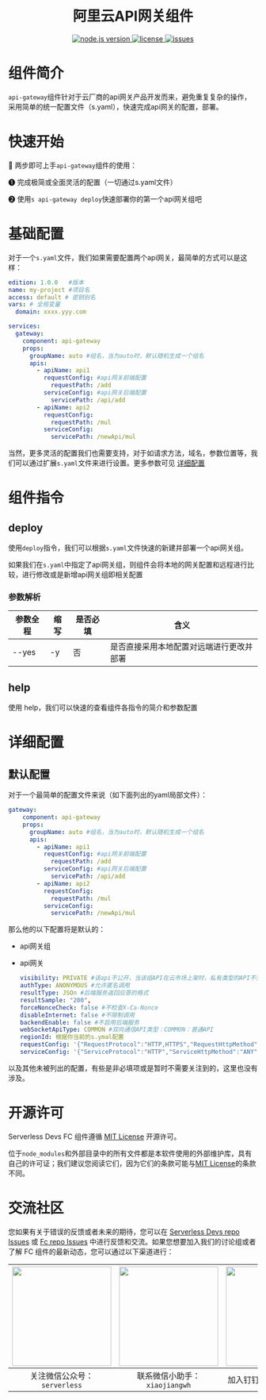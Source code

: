 <!--
 * @Descripttion: 
 * @Author: Wang Dejiang(aei)
 * @Date: 2022-07-05 22:22:42
 * @LastEditors: Wang Dejiang(aei)
 * @LastEditTime: 2022-07-13 21:52:00
-->
<h1 align="center">阿里云API网关组件</h1>
<p align="center" class="flex justify-center">
  <a href="https://nodejs.org/en/" class="ml-1">
    <img src="https://img.shields.io/badge/node-%3E%3D%2010.8.0-brightgreen" alt="node.js version">
  </a>
  <a href="https://github.com/devsapp/api-gateway/blob/master/LICENSE" class="ml-1">
    <img src="https://img.shields.io/badge/License-MIT-green" alt="license">
  </a>
  <a href="https://github.com/devsapp/api-gateway/issues" class="ml-1">
    <img src="https://img.shields.io/github/issues/devsapp/api-gateway" alt="issues">
  </a>
  </a>
</p>

# 组件简介
`api-gateway`组件针对于云厂商的api网关产品开发而来，避免重复复杂的操作，采用简单的统一配置文件（s.yaml），快速完成api网关的配置，部署。


# 快速开始

🙋 两步即可上手`api-gateway`组件的使用：

❶ 完成极简或全面灵活的配置（一切通过s.yaml文件）

❷ 使用`s api-gateway deploy`快速部署你的第一个api网关组吧

# 基础配置

对于一个`s.yaml`文件，我们如果需要配置两个api网关，最简单的方式可以是这样：

``` yaml
edition: 1.0.0   #版本
name: my-project #项目名
access: default # 密钥别名
vars: # 全局变量
  domain: xxxx.yyy.com

services:
  gateway:
    component: api-gateway
    props: 
      groupName: auto #组名，当为auto时，默认随机生成一个组名
      apis: 
        - apiName: api1
          requestConfig: #api网关前端配置
            requestPath: /add
          serviceConfig: #api网关后端配置
            servicePath: /api/add
        - apiName: api2
          requestConfig:
            requestPath: /mul
          serviceConfig:
            servicePath: /newApi/mul
```
当然，更多灵活的配置我们也需要支持，对于如请求方法，域名，参数位置等，我们可以通过扩展`s.yaml`文件来进行设置。更多参数可见 [详细配置](#详细配置)

# 组件指令

## deploy

使用`deploy`指令，我们可以根据`s.yaml`文件快速的新建并部署一个api网关组。

如果我们在`s.yaml`中指定了api网关组，则组件会将本地的网关配置和远程进行比较，进行修改或是新增api网关组即相关配置

### 参数解析
| 参数全程 | 缩写 | 是否必填 |  含义  |
| --- | --- | --- |--- |
| --yes | -y |  否  | 是否直接采用本地配置对远端进行更改并部署|



## help

使用 help，我们可以快速的查看组件各指令的简介和参数配置

# 详细配置

## 默认配置

对于一个最简单的配置文件来说（如下面列出的yaml局部文件）：

```yaml
gateway:
    component: api-gateway
    props: 
      groupName: auto #组名，当为auto时，默认随机生成一个组名
      apis: 
        - apiName: api1
          requestConfig: #api网关前端配置
            requestPath: /add
          serviceConfig: #api网关后端配置
            servicePath: /api/add
        - apiName: api2
          requestConfig:
            requestPath: /mul
          serviceConfig:
            servicePath: /newApi/mul
```

那么他的以下配置将是默认的：

- api网关组

  

- api网关

  ```yaml
  visibility: PRIVATE #该api不公开，当该组API在云市场上架时，私有类型的API不会上架。
  authType: ANONYMOUS #允许匿名调用
  resultType: JSOn #后端服务返回应答的格式
  resultSample: "200",
  forceNonceCheck: false #不检查X-Ca-Nonce
  disableInternet: false #不限制调用
  backendEnable: false #不启用后端服务
  webSocketApiType: COMMON #双向通信API类型：COMMON：普通API
  regionId: 根据你当前的s.ymal配置
  requestConfig: '{"RequestProtocol":"HTTP,HTTPS","RequestHttpMethod":"ANY","RequestMode":"PASSTHROUGH"}' #普通请求，HTTP协议，请求模式为入参穿透，请求方式为any
  serviceConfig: '{"ServiceProtocol":"HTTP","ServiceHttpMethod":"ANY","ServiceTimeout":"10000"}' #HTTP协议，请求方式为any，10000ms的延时
  ```

以及其他未被列出的配置，有些是非必填项或是暂时不需要关注到的，这里也没有涉及。


# 开源许可

Serverless Devs FC 组件遵循 [MIT License](./LICENSE) 开源许可。

位于`node_modules`和外部目录中的所有文件都是本软件使用的外部维护库，具有自己的许可证；我们建议您阅读它们，因为它们的条款可能与[MIT License](./LICENSE)的条款不同。


# 交流社区

您如果有关于错误的反馈或者未来的期待，您可以在 [Serverless Devs repo Issues](https://github.com/serverless-devs/serverless-devs/issues) 或 [Fc repo Issues](https://github.com/devsapp/fc/issues) 中进行反馈和交流。如果您想要加入我们的讨论组或者了解 FC 组件的最新动态，您可以通过以下渠道进行：

<p align="center">

| <img src="https://serverless-article-picture.oss-cn-hangzhou.aliyuncs.com/1635407298906_20211028074819117230.png" width="200px" > | <img src="https://serverless-article-picture.oss-cn-hangzhou.aliyuncs.com/1635407044136_20211028074404326599.png" width="200px" > | <img src="https://serverless-article-picture.oss-cn-hangzhou.aliyuncs.com/1635407252200_20211028074732517533.png" width="200px" > |
|--- | --- | --- |
| <center>关注微信公众号：`serverless`</center> | <center>联系微信小助手：`xiaojiangwh`</center> | <center>加入钉钉交流群：`33947367`</center> |

</p>